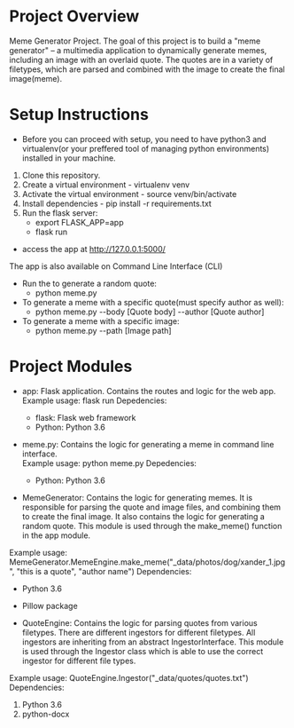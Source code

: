 # Project Overview
Meme Generator Project.
The goal of this project is to build a "meme generator" – a multimedia application to dynamically generate memes, including an image with an overlaid quote. The quotes are in a variety of filetypes, which are parsed and combined with the image to create the final image(meme).

# Setup Instructions
- Before you can proceed with setup, you need to have python3 and virtualenv(or your preffered tool of managing python environments) installed in your machine.
1. Clone this repository.
2. Create a virtual environment - virtualenv venv
3. Activate the virtual environment - source venv/bin/activate
4. Install dependencies - pip install -r requirements.txt
5. Run the flask server:
    - export FLASK_APP=app
    - flask run
- access the app at http://127.0.0.1:5000/

The app is also available on Command Line Interface (CLI)
- Run the  to generate a random quote:
    - python meme.py
- To generate a meme with a specific quote(must specify author as well):
    - python meme.py --body [Quote body] --author [Quote author]
- To generate a meme with a specific image:
    - python meme.py --path [Image path]

# Project Modules
- app: Flask application. Contains the routes and logic for the web app.
Example usage: flask run
Depedencies:
  - flask: Flask web framework
  - Python: Python 3.6

- meme.py: Contains the logic for generating a meme in command line interface.  
Example usage: python meme.py
Depedencies:
  - Python: Python 3.6
  
- MemeGenerator: Contains the logic for generating memes. It is responsible for parsing the quote and image files, and combining them to create the final image. It also contains the logic for generating a random quote. This module is used through the make_meme() function in the app module.

Example usage: MemeGenerator.MemeEngine.make_meme("_data/photos/dog/xander_1.jpg", "this is a quote", "author name")
Dependencies:
  - Python 3.6
  - Pillow package

- QuoteEngine: Contains the logic for parsing quotes from various filetypes. There are different ingestors for different filetypes. All ingestors are inheriting from an abstract IngestorInterface. This module is used through the Ingestor class which is able to use the correct ingestor for different file types.

Example usage: QuoteEngine.Ingestor("_data/quotes/quotes.txt")
Dependencies:
1. Python 3.6
2. python-docx